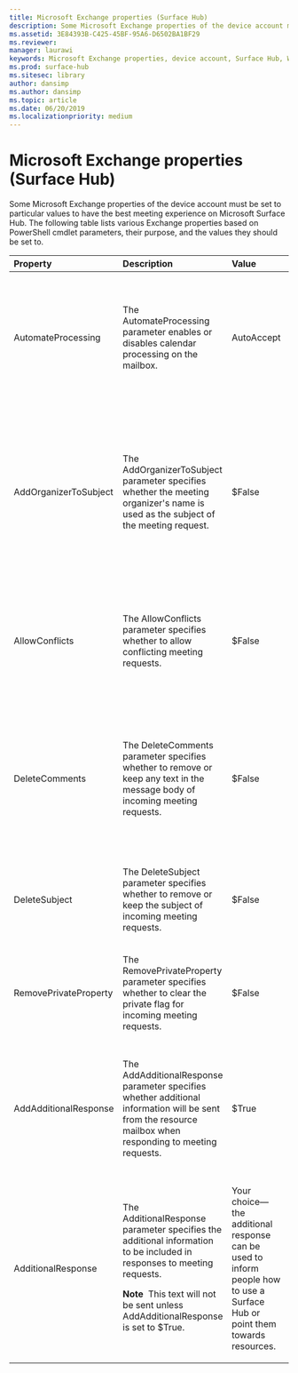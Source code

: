 ```yaml
---
title: Microsoft Exchange properties (Surface Hub)
description: Some Microsoft Exchange properties of the device account must be set to particular values to have the best meeting experience on Microsoft Surface Hub.
ms.assetid: 3E84393B-C425-45BF-95A6-D6502BA1BF29
ms.reviewer: 
manager: laurawi
keywords: Microsoft Exchange properties, device account, Surface Hub, Windows PowerShell cmdlet
ms.prod: surface-hub
ms.sitesec: library
author: dansimp
ms.author: dansimp
ms.topic: article
ms.date: 06/20/2019
ms.localizationpriority: medium
---
```


# Microsoft Exchange properties (Surface Hub)


Some Microsoft Exchange properties of the device account must be set to particular values to have the best meeting experience on Microsoft Surface Hub. The following table lists various Exchange properties based on PowerShell cmdlet parameters, their purpose, and the values they should be set to.

<table>
<colgroup>
<col width="25%" />
<col width="25%" />
<col width="25%" />
<col width="25%" />
</colgroup>
<thead>
<tr class="header">
<th align="left">Property</th>
<th align="left">Description</th>
<th align="left">Value</th>
<th align="left">Impact</th>
</tr>
</thead>
<tbody>
<tr class="odd">
<td align="left"><p>AutomateProcessing</p></td>
<td align="left"><p>The AutomateProcessing parameter enables or disables calendar processing on the mailbox.</p></td>
<td align="left"><p>AutoAccept</p></td>
<td align="left"><p>The Surface Hub will be able to automatically accept or decline meeting requests based on its availability.</p></td>
</tr>
<tr class="even">
<td align="left"><p>AddOrganizerToSubject</p></td>
<td align="left"><p>The AddOrganizerToSubject parameter specifies whether the meeting organizer's name is used as the subject of the meeting request.</p></td>
<td align="left"><p>$False</p></td>
<td align="left"><p>The welcome screen will not show the meeting organizer twice (instead of showing it as both the organizer and in the meeting subject).</p></td>
</tr>
<tr class="odd">
<td align="left"><p>AllowConflicts</p></td>
<td align="left"><p>The AllowConflicts parameter specifies whether to allow conflicting meeting requests.</p></td>
<td align="left"><p>$False</p></td>
<td align="left"><p>The Surface Hub will decline meeting requests that conflict with another meeting’s time.</p></td>
</tr>
<tr class="even">
<td align="left"><p>DeleteComments</p></td>
<td align="left"><p>The DeleteComments parameter specifies whether to remove or keep any text in the message body of incoming meeting requests.</p></td>
<td align="left"><p>$False</p></td>
<td align="left"><p>The message body of meetings can be retained and retrieved from a Surface Hub if you need it during a meeting.</p></td>
</tr>
<tr class="odd">
<td align="left"><p>DeleteSubject</p></td>
<td align="left"><p>The DeleteSubject parameter specifies whether to remove or keep the subject of incoming meeting requests.</p></td>
<td align="left"><p>$False</p></td>
<td align="left"><p>Meeting request subjects can be shown on the Surface Hub.</p></td>
</tr>
<tr class="even">
<td align="left"><p>RemovePrivateProperty</p></td>
<td align="left"><p>The RemovePrivateProperty parameter specifies whether to clear the private flag for incoming meeting requests.</p></td>
<td align="left"><p>$False</p></td>
<td align="left"><p>Private meeting subjects will show as Private on the welcome screen.</p></td>
</tr>
<tr class="odd">
<td align="left"><p>AddAdditionalResponse</p></td>
<td align="left"><p>The AddAdditionalResponse parameter specifies whether additional information will be sent from the resource mailbox when responding to meeting requests.</p></td>
<td align="left"><p>$True</p></td>
<td align="left"><p>When a response is sent to a meeting request, custom text will be provided in the response.</p></td>
</tr>
<tr class="even">
<td align="left"><p>AdditionalResponse</p></td>
<td align="left"><p>The AdditionalResponse parameter specifies the additional information to be included in responses to meeting requests.</p>
<div class="alert">
<strong>Note</strong>  This text will not be sent unless AddAdditionalResponse is set to $True.
</div>
<div>
 
</div></td>
<td align="left"><p>Your choice—the additional response can be used to inform people how to use a Surface Hub or point them towards resources.</p></td>
<td align="left"><p>Adding an additional response message can provide people an introduction to how they can use a Surface Hub in their meeting.</p></td>
</tr>
</tbody>
</table>

 

 

 





